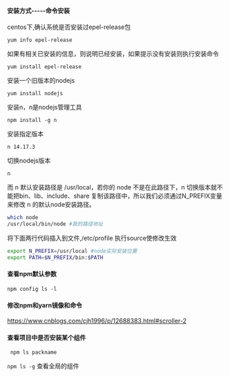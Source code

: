 #### 安装方式-----命令安装

centos下,确认系统是否安装过epel-release包

`yum info epel-release`

如果有相关已安装的信息，则说明已经安装，如果提示没有安装则执行安装命令

`yum install epel-release`

安装一个旧版本的nodejs

`yum install nodejs`

安装n，n是nodejs管理工具

`npm install -g n`

安装指定版本

`n 14.17.3`

切换nodejs版本

`n`

而 n 默认安装路径是 /usr/local，若你的 node 不是在此路径下，n 切换版本就不能把bin、lib、include、share 复制该路径中，所以我们必须通过N_PREFIX变量来修改 n 的默认node安装路径。

```bash
which node
/usr/local/bin/node #我的路径地址
```

将下面两行代码插入到文件,/etc/profile 执行source使修改生效

```bash
export N_PREFIX=/usr/local #node实际安装位置
export PATH=$N_PREFIX/bin:$PATH
```

#### 查看npm默认参数

`npm config ls -l`

#### 修改npm和yarn镜像和命令

https://www.cnblogs.com/cjh1996/p/12688383.html#scroller-2   

#### 查看项目中是否安装某个组件

` npm ls packname`

`npm ls -g`  查看全局的组件

